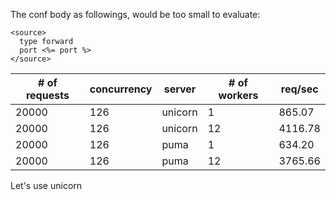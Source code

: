 The conf body as followings, would be too small to evaluate:

```
<source>
  type forward
  port <%= port %>
</source>
```

| # of requests | concurrency | server  | # of workers | req/sec |
|---------------|-------------|---------|--------------|---------|
|20000          |126          | unicorn | 1            |865.07   |
|20000          |126          | unicorn | 12           |4116.78  |
|20000          |126          | puma    | 1            |634.20|
|20000          |126          | puma    | 12           |3765.66  |

Let's use unicorn
